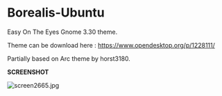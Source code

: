 # Borealis-Ubuntu
Easy On The Eyes Gnome 3.30 theme.

Theme can be download here : https://www.opendesktop.org/p/1228111/

Partially based on Arc theme by horst3180.

<b>SCREENSHOT</b>

<img src="https://cdn.scrot.moe/images/2018/10/04/screen2665.jpg" alt="screen2665.jpg" border="0" />
